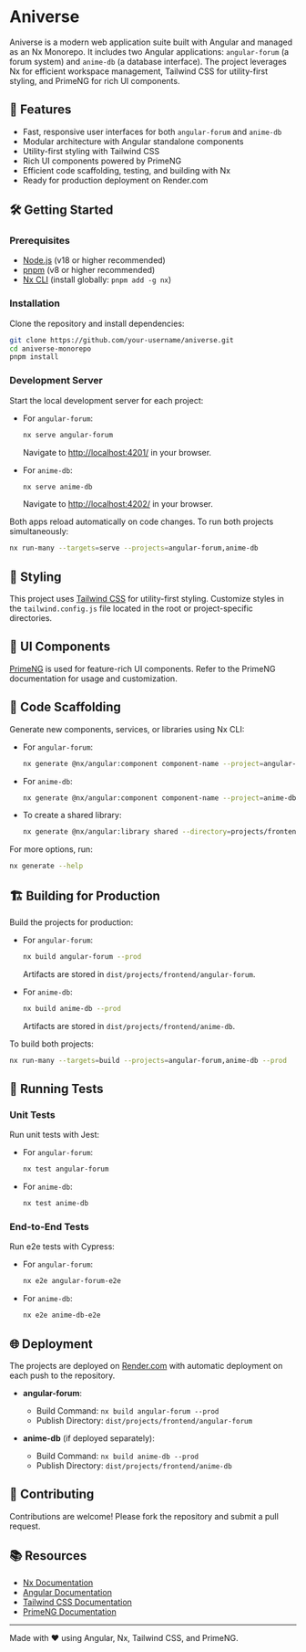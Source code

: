 # Aniverse

Aniverse is a modern web application suite built with Angular and managed as an Nx Monorepo. It includes two Angular applications: `angular-forum` (a forum system) and `anime-db` (a database interface). The project leverages Nx for efficient workspace management, Tailwind CSS for utility-first styling, and PrimeNG for rich UI components.

## 🚀 Features

- Fast, responsive user interfaces for both `angular-forum` and `anime-db`
- Modular architecture with Angular standalone components
- Utility-first styling with Tailwind CSS
- Rich UI components powered by PrimeNG
- Efficient code scaffolding, testing, and building with Nx
- Ready for production deployment on Render.com

## 🛠️ Getting Started

### Prerequisites

- [Node.js](https://nodejs.org/) (v18 or higher recommended)
- [pnpm](https://pnpm.io/) (v8 or higher recommended)
- [Nx CLI](https://nx.dev/getting-started/installation) (install globally: `pnpm add -g nx`)

### Installation

Clone the repository and install dependencies:

```bash
git clone https://github.com/your-username/aniverse.git
cd aniverse-monorepo
pnpm install
```

### Development Server

Start the local development server for each project:

- For `angular-forum`:
  ```bash
  nx serve angular-forum
  ```
  Navigate to [http://localhost:4201/](http://localhost:4201/) in your browser.

- For `anime-db`:
  ```bash
  nx serve anime-db
  ```
  Navigate to [http://localhost:4202/](http://localhost:4202/) in your browser.

Both apps reload automatically on code changes. To run both projects simultaneously:
```bash
nx run-many --targets=serve --projects=angular-forum,anime-db
```

## 🎨 Styling

This project uses [Tailwind CSS](https://tailwindcss.com/) for utility-first styling. Customize styles in the `tailwind.config.js` file located in the root or project-specific directories.

## 🌟 UI Components

[PrimeNG](https://primeng.org/) is used for feature-rich UI components. Refer to the PrimeNG documentation for usage and customization.

## 🧩 Code Scaffolding

Generate new components, services, or libraries using Nx CLI:

- For `angular-forum`:
  ```bash
  nx generate @nx/angular:component component-name --project=angular-forum
  ```

- For `anime-db`:
  ```bash
  nx generate @nx/angular:component component-name --project=anime-db
  ```

- To create a shared library:
  ```bash
  nx generate @nx/angular:library shared --directory=projects/frontend/libs/shared
  ```

For more options, run:
```bash
nx generate --help
```

## 🏗️ Building for Production

Build the projects for production:

- For `angular-forum`:
  ```bash
  nx build angular-forum --prod
  ```
  Artifacts are stored in `dist/projects/frontend/angular-forum`.

- For `anime-db`:
  ```bash
  nx build anime-db --prod
  ```
  Artifacts are stored in `dist/projects/frontend/anime-db`.

To build both projects:
```bash
nx run-many --targets=build --projects=angular-forum,anime-db --prod
```

## 🧪 Running Tests

### Unit Tests

Run unit tests with Jest:

- For `angular-forum`:
  ```bash
  nx test angular-forum
  ```

- For `anime-db`:
  ```bash
  nx test anime-db
  ```

### End-to-End Tests

Run e2e tests with Cypress:

- For `angular-forum`:
  ```bash
  nx e2e angular-forum-e2e
  ```

- For `anime-db`:
  ```bash
  nx e2e anime-db-e2e
  ```

## 🌐 Deployment

The projects are deployed on [Render.com](https://render.com/) with automatic deployment on each push to the repository.

- **angular-forum**:
  - Build Command: `nx build angular-forum --prod`
  - Publish Directory: `dist/projects/frontend/angular-forum`

- **anime-db** (if deployed separately):
  - Build Command: `nx build anime-db --prod`
  - Publish Directory: `dist/projects/frontend/anime-db`

## 🤝 Contributing

Contributions are welcome! Please fork the repository and submit a pull request.

## 📚 Resources

- [Nx Documentation](https://nx.dev/)
- [Angular Documentation](https://angular.dev/docs)
- [Tailwind CSS Documentation](https://tailwindcss.com/docs)
- [PrimeNG Documentation](https://primeng.org/)

---

Made with ❤️ using Angular, Nx, Tailwind CSS, and PrimeNG.